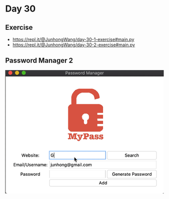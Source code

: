# Day 30

## Exercise

- https://repl.it/@JunhongWang/day-30-1-exercise#main.py
- https://repl.it/@JunhongWang/day-30-2-exercise#main.py

## Password Manager 2

![password manager](password_manager.gif)
